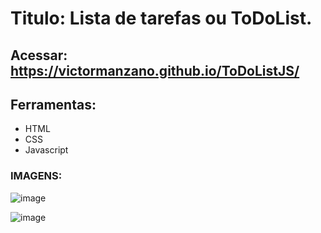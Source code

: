 # Titulo: Lista de tarefas ou ToDoList.

## Acessar: https://victormanzano.github.io/ToDoListJS/

## Ferramentas:
- HTML
- CSS
- Javascript

### IMAGENS:

![image](https://github.com/VictorManzano/ToDoListJS/assets/90942242/fe8ae832-405c-489d-b904-0c8160e364c1)


![image](https://github.com/VictorManzano/ToDoListJS/assets/90942242/f9cba13f-cc3b-4fd1-961c-ac6240915755)

